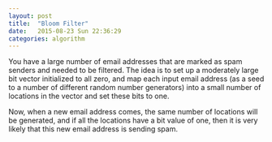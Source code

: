 ```yaml
---
layout: post
title:  "Bloom Filter"
date:   2015-08-23 Sun 22:36:29
categories: algorithm
---
```


You have a large number of email addresses that are marked as spam senders and
needed to be filtered.  The idea is to set up a moderately large bit vector
initialized to all zero, and map each input email address (as a seed to a
number of different random number generators) into a small number of locations
in the vector and set these bits to one.

Now, when a new email address comes, the same number of locations will be
generated, and if all the locations have a bit value of one, then it is very
likely that this new email address is sending spam.

